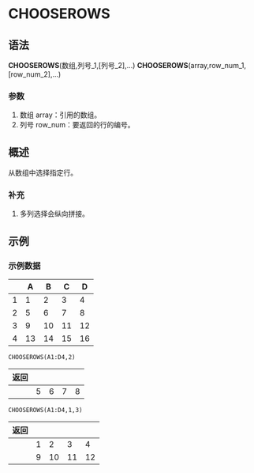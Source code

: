 # CHOOSEROWS

## 语法

**CHOOSEROWS**(数组,列号\_1,[列号_2],…) **CHOOSEROWS**(array,row_num_1,[row_num_2],…)

### 参数

1. 数组 array：引用的数组。
2. 列号 row_num：要返回的行的编号。

## 概述

从数组中选择指定行。

### 补充

1. 多列选择会纵向拼接。

## 示例

### 示例数据

|     | A   | B   | C   | D   |
| --- | --- | --- | --- | --- |
| 1   | 1   | 2   | 3   | 4   |
| 2   | 5   | 6   | 7   | 8   |
| 3   | 9   | 10  | 11  | 12  |
| 4   | 13  | 14  | 15  | 16  |

```excel
CHOOSEROWS(A1:D4,2)
```

| 返回 |     |     |     |     |
| ---- | --- | --- | --- | --- |
|      | 5   | 6   | 7   | 8   |

```excel
CHOOSEROWS(A1:D4,1,3)
```

| 返回 |     |     |     |     |
| ---- | --- | --- | --- | --- |
|      | 1   | 2   | 3   | 4   |
|      | 9   | 10  | 11  | 12  |

